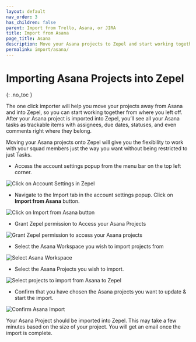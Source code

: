 ```yaml
---
layout: default
nav_order: 3
has_children: false
parent: Import from Trello, Asana, or JIRA
title: Import from Asana
page_title: Asana
description: Move your Asana projects to Zepel and start working together with ease.
permalink: import/asana/
---
```

# Importing Asana Projects into Zepel
{: .no_toc }

The one click importer will help you move your projects away from Asana and into Zepel, so you can start working together from where you left off. After your Asana project is imported into Zepel, you’ll see all your Asana tasks as trackable items with assignees, due dates, statuses, and even comments right where they belong.

Moving your Asana projects onto Zepel will give you the flexibility to work with your squad members just the way you want without being restricted to just Tasks.

* Access the account settings popup from the menu bar on the top left corner. 

![Click on Account Settings in Zepel](/guide/assets/uploads/account-settings.png "Account Settings")

* Navigate to the Import tab in the account settings popup. Click on **Import from Asana** button.

![Click on Import from Asana button](/guide/assets/uploads/zepel-asana-import.png "Click on Import from Asana button")

* Grant Zepel permission to Access your Asana Projects

![Grant Zepel permission to access your Asana projects](/guide/assets/uploads/zepel-asana-permissions.png "Grant Permission")

* Select the Asana Workspace you wish to import projects from

![Select Asana Workspace](/guide/assets/uploads/zepel-asana-workspace.png "Select Asana Workspace")

* Select the Asana Projects you wish to import.

![Select projects to import from Asana to Zepel](/guide/assets/uploads/zepel-asana-projects.png "Select Projects")

* Confirm that you have chosen the Asana projects you want to update & start the import.

![Confirm Asana Import](/guide/assets/uploads/zepel-asana-importing.png "Confirm Asana Projects")

Your Asana Project should be imported into Zepel. This may take a few minutes based on the size of your project. You will get an email once the import is complete.